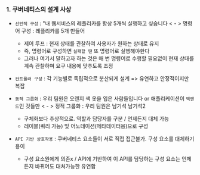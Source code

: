 ### 1. 쿠버네티스의 설계 사상
- `선언적 구성`  : "내 웹서비스의 레플리카를 항상 5개씩 실행하고 싶습니다 < - > 명령어 구성 : 레플리카를 5개 만들어
   - 제어 루프 : 현재 상태를 관찰하여 사용자가 원하는 상태로 유지
   - 즉, 명령어로 구성하면 `실패할 땐` 또 명령어로 실행해야한다
   - 그러나 여기서 말하고자 하는 것은 매 번 명령어로 수행할 필요없이 현재 상태를 계속 관찰하며 요구 내용에 맞추도록 조정

- `컨트롤러 구성` : 각 기능별로 독립적으로 분산되게 설계 => 유연하고 안정적이지만 복잡
- `동적 그룹화` : 우리 팀원은 오렌지 색 옷을 입은 사람들입니다 or 애플리케이션이 `백엔드`인 것들만 < - > 정적 그룹화 : 우리 팀원은 남기석 남기석2
   - 구체화보다 추상적으로. 역할과 담당자를 구분 / 언제든지 대체 가능
   - 레이블(쿼리 가능) 및 어노테이션(메타데이터용)으로 구성

- `API 기반 상호작용` : 쿠버네티스 요소들이 서로 직접 접근불가. 구성 요소를 대체하기 용이
  - 구성 요소원에게 의존x  / API에 기반하여 이 API를 담당하는 구성 요소는 언제든지 바뀌어도 대처가능한 유연함 
